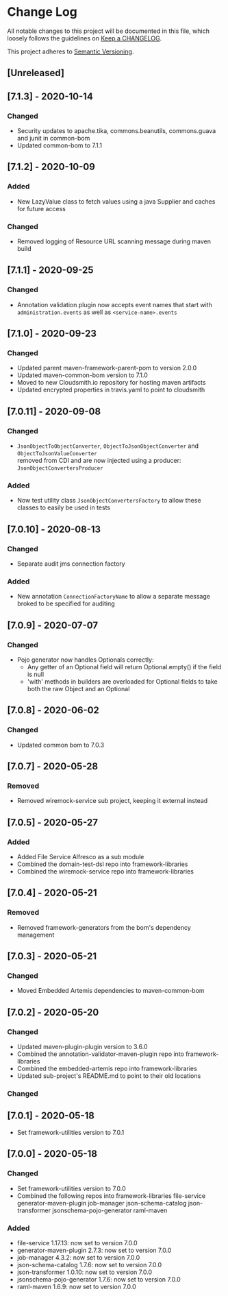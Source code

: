 # Change Log
All notable changes to this project will be documented in this file, which loosely follows the guidelines on [Keep a CHANGELOG](http://keepachangelog.com/).

This project adheres to [Semantic Versioning](http://semver.org/).

## [Unreleased]

## [7.1.3] - 2020-10-14
### Changed
- Security updates to apache.tika, commons.beanutils, commons.guava and junit in common-bom
- Updated common-bom to 7.1.1

## [7.1.2] - 2020-10-09
### Added
- New LazyValue class to fetch values using a java Supplier and caches for future access
### Changed
- Removed logging of Resource URL scanning message during maven build

## [7.1.1] - 2020-09-25
### Changed
- Annotation validation plugin now accepts event names that start with `administration.events`
as well as `<service-name>.events`

## [7.1.0] - 2020-09-23
### Changed
- Updated parent maven-framework-parent-pom to version 2.0.0
- Updated maven-common-bom version to 7.1.0
- Moved to new Cloudsmith.io repository for hosting maven artifacts
- Updated encrypted properties in travis.yaml to point to cloudsmith

## [7.0.11] - 2020-09-08
### Changed
-   `JsonObjectToObjectConverter`, `ObjectToJsonObjectConverter` and `ObjectToJsonValueConverter`  
removed from CDI and are now injected using a producer: `JsonObjectConvertersProducer`
### Added
-   Now test utility class `JsonObjectConvertersFactory` to allow these classes
to easily be used in tests

## [7.0.10] - 2020-08-13
### Changed
-   Separate audit jms connection factory
### Added
-   New annotation `ConnectionFactoryName` to allow a separate message broked to be specified for auditing

## [7.0.9] - 2020-07-07
### Changed
- Pojo generator now handles Optionals correctly:
    - Any getter of an Optional field will return Optional.empty() if the field is null
    - 'with' methods in builders are overloaded for Optional fields to take both the raw Object and an Optional
    
## [7.0.8] - 2020-06-02
### Changed
- Updated common bom to 7.0.3

## [7.0.7] - 2020-05-28
### Removed
- Removed wiremock-service sub project, keeping it external instead

## [7.0.5] - 2020-05-27
### Added
- Added File Service Alfresco as a sub module
- Combined the domain-test-dsl repo into framework-libraries
- Combined the wiremock-service repo into framework-libraries

## [7.0.4] - 2020-05-21
### Removed
- Removed framework-generators from the bom's dependency management

## [7.0.3] - 2020-05-21
### Changed
- Moved Embedded Artemis dependencies to maven-common-bom

## [7.0.2] - 2020-05-20
### Changed
- Updated maven-plugin-plugin version to 3.6.0
- Combined the annotation-validator-maven-plugin repo into framework-libraries
- Combined the embedded-artemis repo into framework-libraries
- Updated sub-project's README.md to point to their old locations 

### Changed
## [7.0.1] - 2020-05-18
- Set framework-utilities version to 7.0.1

## [7.0.0] - 2020-05-18

### Changed
- Set framework-utilities version to 7.0.0
- Combined the following repos into framework-libraries
    file-service
    generator-maven-plugin
    job-manager
    json-schema-catalog
    json-transformer
    jsonschema-pojo-generator
    raml-maven

### Added
- file-service 1.17.13: now set to version 7.0.0
- generator-maven-plugin 2.7.3: now set to version 7.0.0
- job-manager 4.3.2: now set to version 7.0.0
- json-schema-catalog 1.7.6: now set to version 7.0.0
- json-transformer 1.0.10: now set to version 7.0.0
- jsonschema-pojo-generator 1.7.6: now set to version 7.0.0
- raml-maven 1.6.9: now set to version 7.0.0
    
